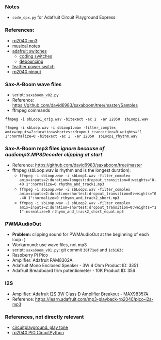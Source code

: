 ### Notes
* `code_cpx.py` for Adafruit Circuit Playground Express

### References:
* [rp2040 mp3](https://learn.adafruit.com/mp3-playback-rp2040)
* [musical notes](https://learn.adafruit.com/circuit-playground-music/the-sound-of-music)
* [adafruit switches](https://learn.adafruit.com/make-it-switch/other-types-of-switches)
    * [coding switches](https://learn.adafruit.com/make-it-switch/code-your-micro)
    * [debouncing](https://learn.adafruit.com/key-pad-matrix-scanning-in-circuitpython/keys-one-key-per-pin)
* [feather power switch](https://io.adafruit.com/blog/tip/2016/12/14/feather-power-switch/) 
* [rp2040 pinout](https://learn.adafruit.com/adafruit-feather-rp2040-pico/pinouts)

### Sax-A-Boom wave files
* script: `saxaboom_v02.py`
* Reference: https://github.com/david6983/saxaboom/tree/master/Samples
* ffmpeg commands
```
ffmpeg -i sbLoop1_orig.wav -bitexact -ac 1  -ar 22050  sbLoop1.wav

ffmpeg -i sbLoop.wav -i sbLoop1.wav -filter_complex amix=inputs=2:duration=shortest:dropout_transition=0:weights="1 1":normalize=0 -bitexact -ac 1  -ar 22050  sbLoop1_rhythm.wav
```

### Sax-A-Boom mp3 files _ignore because of audiomp3.MP3Decoder clipping at start_
* Reference: https://github.com/david6983/saxaboom/tree/master
* ffmpeg (sbLoop.wav is rhythm and is the longest duration):
    * `ffmpeg -i sbLoop.wav -i sbLoop1.wav -filter_complex amix=inputs=2:duration=longest:dropout_transition=0:weights="0.40 1":normalize=0 rhythm_and_track1.mp3`
    * `ffmpeg -i sbLoop.wav -i sbLoop2.wav -filter_complex amix=inputs=2:duration=shortest:dropout_transition=0:weights="0.40 1":normalize=0 rthymn_and_track2_short.mp3`
    * `ffmpeg -i sbLoop.wav -i sbLoop2.wav -filter_complex amix=inputs=2:duration=shortest:dropout_transition=0:weights="1 1":normalize=0 rthymn_and_track2_short_equal.mp3`

### PWMAudioOut
* **Problem:** clipping sound for PWMAudioOut at the beginning of each loop :(
* Workaround: use wave files, not mp3
* script: `saxaboom_v01.py`: git commit `30f71ed` and `1cb163c`
* Raspberry Pi Pico
* Amplifier: Adafruit PAM8302A
* Adafruit Mono Enclosed Speaker - 3W 4 Ohm Product ID: 3351 
* Adafruit Breadboard trim potentiometer - 10K Product ID: 356 

### I2S
* Amplifier: [Adafruit I2S 3W Class D Amplifier Breakout - MAX98357A](https://www.adafruit.com/product/3006)
* Reference: https://learn.adafruit.com/mp3-playback-rp2040/pico-i2s-mp3

### References, not directly relevant
* [circuitplayground: play tone](https://learn.adafruit.com/circuitpython-made-easy-on-circuit-playground-express/play-tone)
* [rp2040 PIO CircuitPython](https://learn.adafruit.com/intro-to-rp2040-pio-with-circuitpython/overview)


<!---
# vim: ai et ts=4 sw=4 sts=4 nu
-->
